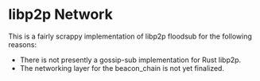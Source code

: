 # libp2p Network

This is a fairly scrappy implementation of libp2p floodsub for the following
reasons:

 - There is not presently a gossip-sub implementation for Rust libp2p.
 - The networking layer for the beacon_chain is not yet finalized.
